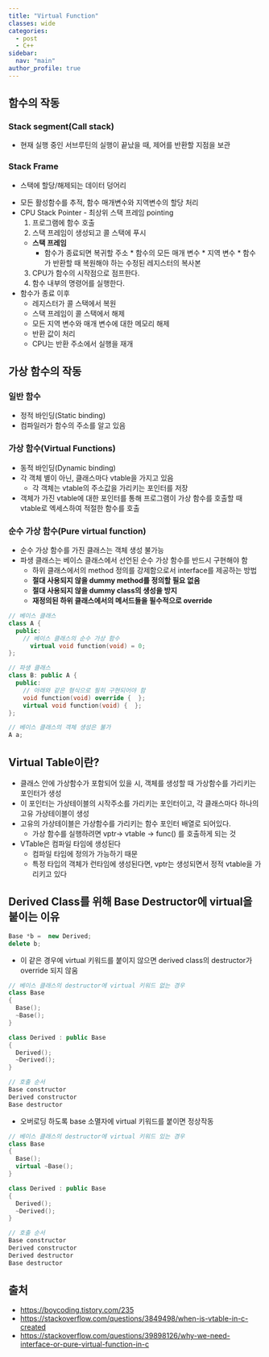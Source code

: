 ```yaml
---
title: "Virtual Function"
classes: wide
categories: 
  - post
  - C++
sidebar:
  nav: "main"
author_profile: true
---
```


## 함수의 작동

### Stack segment(Call stack)
  - 현재 실행 중인 서브루틴의 실행이 끝났을 때, 제어를 반환할 지점을 보관

### Stack Frame
- 스택에 할당/해제되는 데이터 덩어리
* 모든 활성함수를 추적, 함수 매개변수와 지역변수의 할당 처리
* CPU Stack Pointer - 최상위 스택 프레임 pointing
	1. 프로그램에 함수 호출
	2. 스택 프레임이 생성되고 콜 스택에 푸시
    * **스택 프레임**
      * 함수가 종료되면 복귀할 주소
			* 함수의 모든 매개 변수
			* 지역 변수
			* 함수가 반환할 때 복원해야 하는 수정된 레지스터의 복사본
	3. CPU가 함수의 시작점으로 점프한다.
	4. 함수 내부의 명령어를 실행한다.
* 함수가 종료 이후
	- 레지스터가 콜 스택에서 복원
	- 스택 프레임이 콜 스택에서 해제
    - 모든 지역 변수와 매개 변수에 대한 메모리 해제
	- 반환 값이 처리
	- CPU는 반환 주소에서 실행을 재개

## 가상 함수의 작동

### 일반 함수
  * 정적 바인딩(Static binding)
  * 컴파일러가 함수의 주소를 알고 있음

### 가상 함수(Virtual Functions)
  * 동적 바인딩(Dynamic binding)
  * 각 객체 별이 아닌, 클래스마다 vtable을 가지고 있음
    * 각 객체는 vtable의 주소값을 가리키는 포인터를 저장
  * 객체가 가진 vtable에 대한 포인터를 통해 프로그램이 가상 함수를 호출할 때 vtable로 엑세스하여 적절한 함수를 호출

### 순수 가상 함수(Pure virtual function)
  * 순수 가상 함수를 가진 클래스는 객체 생성 불가능
  * 파생 클래스는 베이스 클래스에서 선언된 순수 가상 함수를 반드시 구현해야 함
    * 하위 클래스에서의 method 정의를 강제함으로서 interface를 제공하는 방법
    * **절대 사용되지 않을 dummy method를 정의할 필요 없음**
    * **절대 사용되지 않을 dummy class의 생성을 방지**
    * **재정의된 하위 클래스에서의 메서드들을 필수적으로 override**

  ```c++
  // 베이스 클래스
  class A {
    public:
      // 베이스 클래스의 순수 가상 함수
    	virtual void function(void) = 0; 
  };

  // 파생 클래스
  class B: public A {
    public:
      // 아래와 같은 형식으로 필히 구현되어야 함
      void function(void) override {  };
      virtual void function(void) {  };
  };

  // 베이스 클래스의 객체 생성은 불가
  A a; 
  ```

## Virtual Table이란?
* 클래스 안에 가상함수가 포함되어 있을 시, 객체를 생성할 때 가상함수를 가리키는 포인터가 생성
* 이 포인터는 가상테이블의 시작주소를 가리키는 포인터이고, 각 클래스마다 하나의 고유 가상테이블이 생성
* 고유의 가상테이블은 가상함수를 가리키는 함수 포인터 배열로 되어있다.
  * 가상 함수를 실행하려면 vptr-> vtable -> func() 를 호출하게 되는 것
* VTable은 컴파일 타임에 생성된다
  * 컴파일 타임에 정의가 가능하기 때문
  * 특정 타입의 객체가 런타임에 생성된다면, vptr는 생성되면서 정적 vtable을 가리키고 있다

## Derived Class를 위해 Base Destructor에 virtual을 붙이는 이유
```c++
Base *b =  new Derived;
delete b;
```

* 이 같은 경우에 virtual 키워드를 붙이지 않으면 derived class의 destructor가 override 되지 않움

```c++
// 베이스 클래스의 destructor에 virtual 키워드 없는 경우
class Base
{
  Base();
  ~Base();
}

class Derived : public Base
{
  Derived();
  ~Derived();  
}

// 호출 순서
Base constructor
Derived constructor
Base destructor
```

* 오버로딩 하도록 base 소멸자에 virtual 키워드를 붙이면 정상작동

```c++
// 베이스 클래스의 destructor에 virtual 키워드 있는 경우
class Base
{
  Base();
  virtual ~Base();
}

class Derived : public Base
{
  Derived();
  ~Derived();  
}

// 호출 순서
Base constructor
Derived constructor
Derived destructor
Base destructor
```

## 출처
* <https://boycoding.tistory.com/235>
* <https://stackoverflow.com/questions/3849498/when-is-vtable-in-c-created>
* <https://stackoverflow.com/questions/39898126/why-we-need-interface-or-pure-virtual-function-in-c>